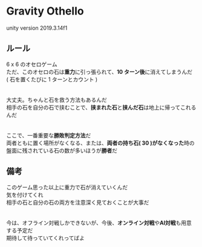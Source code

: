 # Gravity Othello
unity version 2019.3.14f1


ルール
---
6 x 6 のオセロゲーム  
ただ、このオセロの石は**重力**に引っ張られて、**10 ターン後**に消えてしまうんだ  
( 石を置くたびに 1 ターンとカウント )  
<br><br>
大丈夫。ちゃんと石を救う方法もあるんだ  
相手の石を自分の石で挟むことで、**挟まれた石**と**挟んだ石**は地上に帰ってこれるんだ  
<br><br>
ここで、一番重要な**勝敗判定方法**だ  
両者ともに置く場所がなくなる、または、**両者の持ち石( 30 )がなくなった**時の盤面に残されている石の数が多いほうが**勝者**だ

備考
---
このゲーム思った以上に重力で石が消えていくんだ  
気を付けてくれ  
相手の石と自分の石の両方を注意深く見ておくことが大事だ  
<br><br>
今は、オフライン対戦しかできないが、今後、**オンライン対戦**や**AI対戦**も用意する予定だ  
期待して待っていてくれってばよ
